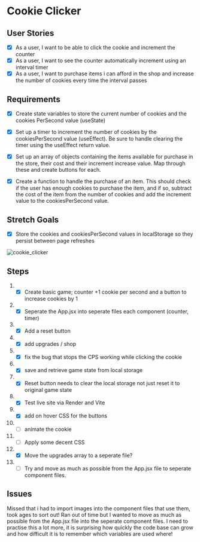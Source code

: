 # Cookie Clicker

## User Stories
- [x] As a user, I want to be able to click the cookie and increment the counter
- [x] As a user, I want to see the counter automatically increment using an interval timer
- [x] As a user, I want to purchase items i can afford in the shop and increase the number of cookies every time the interval passes

## Requirements
- [x] Create state variables to store the current number of cookies and the cookies PerSecond value (useState)

- [x] Set up a timer to increment the number of cookies by the cookiesPerSecond value (useEffect). Be sure to handle clearing the timer using the useEffect return value.

- [x] Set up an array of objects containing the items available for purchase in the store, their cost and their increment increase value. Map through these and create buttons for each.

- [x] Create a function to handle the purchase of an item. This should check if the user has enough cookies to purchase the item, and if so, subtract the cost of the item from the number of cookies and add the increment value to the cookiesPerSecond value.

## Stretch Goals
- [x] Store the cookies and cookiesPerSecond values in localStorage so they persist between page refreshes

![cookie_clicker](https://github.com/gabaal/Basic-Cookie-Clicker/assets/36296159/4a3f083a-23dd-4527-a0e6-00c693c6ffcb)


## Steps
1.  - [x] Create basic game; counter +1 cookie per second and a button to increase cookies by 1
2.  - [x] Seperate the App.jsx into seperate files each component (counter, timer)
3.  - [x] Add a reset button
4.  - [x] add upgrades / shop
5.  - [x] fix the bug that stops the CPS working while clicking the cookie
5.  - [x] save and retrieve game state from local storage
6.  - [x] Reset button needs to clear the local storage not just reset it to original game state
7.  - [x] Test live site via Render and Vite
8.  - [x] add on hover CSS for the buttons
9.  - [ ] animate the cookie
10. - [ ] Apply some decent CSS
11. - [x] Move the upgrades array to a seperate file?
12. - [ ] Try and move as much as possible from the App.jsx file to seperate component files.

## Issues
Missed that i had to import images into the component files that use them, took ages to sort out!
Ran out of time but I wanted to move as much as possible from the App.jsx file into the seperate component files.
I need to practise this a lot more, it is surprising how quickly the code base can grow and how difficult it is to remember which variables are used where!
